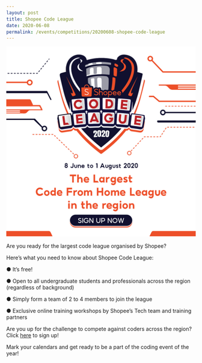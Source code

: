 ```yaml
---
layout: post
title: Shopee Code League
date: 2020-06-08
permalink: /events/competitions/20200608-shopee-code-league
---
```


![overview image](/images/events/competitions/shopee.jpg)

Are you ready for the largest code league organised by Shopee?

Here’s what you need to know about Shopee Code League: 

●	It’s free!

●	Open to all undergraduate students and professionals across the region (regardless of background)

●	Simply form a team of 2 to 4 members to join the league

●	Exclusive online training workshops by Shopee’s Tech team and training partners


Are you up for the challenge to compete against coders across the region? Click <a href="careers.shopee.sg/codeleague" target="_blank">here</a> to sign up!

Mark your calendars and get ready to be a part of the coding event of the year!
